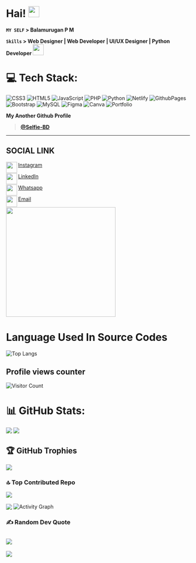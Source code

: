 # Hai! <img width="30" src="https://user-images.githubusercontent.com/74038190/235223599-0eadbd7c-c916-4f24-af9d-9242730e6172.gif"/>

**`MY SELF` > Balamurugan P M**

**`Skills` > Web Designer | Web Developer | UI/UX Designer | Python Developer <img width="30" src="https://user-images.githubusercontent.com/74038190/219925466-75d83a1e-cb88-4e7b-9c11-6678ce27029f.jpg"/>**

# 💻 Tech Stack:
![CSS3](https://img.shields.io/badge/css3-%231572B6.svg?style=for-the-badge&logo=css3&logoColor=white) ![HTML5](https://img.shields.io/badge/html5-%23E34F26.svg?style=for-the-badge&logo=html5&logoColor=white) ![JavaScript](https://img.shields.io/badge/javascript-%23323330.svg?style=for-the-badge&logo=javascript&logoColor=%23F7DF1E) ![PHP](https://img.shields.io/badge/php-%23777BB4.svg?style=for-the-badge&logo=php&logoColor=white) ![Python](https://img.shields.io/badge/python-3670A0?style=for-the-badge&logo=python&logoColor=ffdd54) ![Netlify](https://img.shields.io/badge/netlify-%23000000.svg?style=for-the-badge&logo=netlify&logoColor=#00C7B7) ![GithubPages](https://img.shields.io/badge/github%20pages-121013?style=for-the-badge&logo=github&logoColor=white) ![Bootstrap](https://img.shields.io/badge/bootstrap-%238511FA.svg?style=for-the-badge&logo=bootstrap&logoColor=white) ![MySQL](https://img.shields.io/badge/mysql-%2300000f.svg?style=for-the-badge&logo=mysql&logoColor=white) ![Figma](https://img.shields.io/badge/figma-%23F24E1E.svg?style=for-the-badge&logo=figma&logoColor=white) ![Canva](https://img.shields.io/badge/Canva-%2300C4CC.svg?style=for-the-badge&logo=Canva&logoColor=white) ![Portfolio](https://img.shields.io/badge/Portfolio-%23000000.svg?style=for-the-badge&logo=firefox&logoColor=#FF7139)

**My Another Github Profile**
> **[@Selfie-BD](https://github.com/selfie-bd)**
<hr>

## SOCIAL LINK

<img align="left" width="30" src="https://user-images.githubusercontent.com/74038190/235294013-a33e5c43-a01c-43f6-b44d-a406d8b4ab75.gif"/>[Instagram](https://instagram.com/balaselfie_bd)

<img align="left" width="30" src="https://user-images.githubusercontent.com/74038190/235294012-0a55e343-37ad-4b0f-924f-c8431d9d2483.gif"/>[LinkedIn](https://www.linkedin.com/in/balamurugan-p-m)

<img align="left" width="30" src="https://user-images.githubusercontent.com/74038190/235294019-40007353-6219-4ec5-b661-b3c35136dd0b.gif"/>[Whatsapp](https://wa.me/+919677804820)

<img align="left" width="30" src="https://user-images.githubusercontent.com/74038190/216122065-2f028bae-25d6-4a3c-bc9f-175394ed5011.png"/>[Email](mailto:balamuruganedsty@gmail.com)

<img width="300" align="center" src="https://user-images.githubusercontent.com/74038190/212284100-561aa473-3905-4a80-b561-0d28506553ee.gif"/>

# Language Used In Source Codes

![Top Langs](https://github-readme-stats.vercel.app/api/top-langs/?username=balamuruganpm&theme=dark&hide_border=false&include_all_commits=false&count_private=false&layout=compact)

## Profile views counter 

![Visitor Count](https://profile-counter.glitch.me/balamuruganpm/count.svg)

# 📊 GitHub Stats:
![](https://github-readme-stats.vercel.app/api?username=balamuruganpm&theme=dark&hide_border=false&include_all_commits=false&count_private=false)
![](https://github-readme-streak-stats.herokuapp.com/?user=balamuruganpm&theme=dark&hide_border=false)<br/>

## 🏆 GitHub Trophies
![](https://github-profile-trophy.vercel.app/?username=balamuruganpm&theme=radical&no-frame=false&no-bg=true&margin-w=4)

### 🔝 Top Contributed Repo

![](https://github-contributor-stats.vercel.app/api?username=balamuruganpm&limit=5&theme=dark&combine_all_yearly_contributions=true)

<img align='center' src='https://github-profile-summary-cards.vercel.app/api/cards/profile-details?username=balamuruganpm&theme=github_dark' />

<img align='center' alt="Activity Graph" src="https://github-readme-activity-graph.vercel.app/graph?username=balamuruganpm&theme=github-dark" />

### ✍️ Random Dev Quote
![](https://quotes-github-readme.vercel.app/api?type=horizontal&theme=radical)
---
[![](https://visitcount.itsvg.in/api?id=balamuruganpm&icon=0&color=0)](https://visitcount.itsvg.in)

<!-- Proudly created with GPRM ( https://gprm.itsvg.in ) -->

